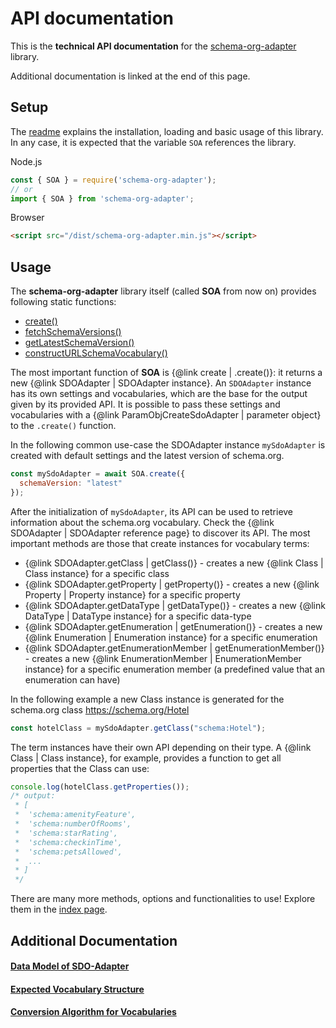 # API documentation

This is the **technical API documentation** for the [schema-org-adapter](https://www.npmjs.com/package/schema-org-adapter) library. 

Additional documentation is linked at the end of this page.

## Setup

The [readme](https://github.com/semantifyit/schema-org-adapter#schemaorg-adapter) explains the installation, loading and basic usage of this library. In any case, it is expected that the variable `SOA` references the library.

Node.js

```javascript
const { SOA } = require('schema-org-adapter');
// or
import { SOA } from 'schema-org-adapter';
```

Browser

```html
<script src="/dist/schema-org-adapter.min.js"></script>
```

## Usage

The **schema-org-adapter** library itself (called **SOA** from now on) provides following static functions:

* <a href="./modules.html#create">create()</a>
* <a href="./modules.html#fetchSchemaVersions">fetchSchemaVersions()</a>
* <a href="./modules.html#getLatestSchemaVersion">getLatestSchemaVersion()</a>
* <a href="./modules.html#constructURLSchemaVocabulary">constructURLSchemaVocabulary()</a>

The most important function of **SOA** is {@link create | .create()}: it returns a new {@link SDOAdapter | SDOAdapter instance}. An `SDOAdapter` instance has its own settings and vocabularies, which are the base for the output given by its provided API. It is possible to pass these settings and vocabularies with a {@link ParamObjCreateSdoAdapter | parameter object} to the `.create()` function. 

In the following common use-case the SDOAdapter instance `mySdoAdapter` is created with default settings and the latest version of schema.org.

```javascript
const mySdoAdapter = await SOA.create({
  schemaVersion: "latest"
});
```

After the initialization of `mySdoAdapter`, its API can be used to retrieve information about the schema.org vocabulary. Check the {@link SDOAdapter | SDOAdapter reference page} to discover its API. The most important methods are those that create instances for vocabulary terms:

* {@link SDOAdapter.getClass | getClass()} - creates a new {@link Class | Class instance} for a specific class
* {@link SDOAdapter.getProperty | getProperty()}  - creates a new {@link Property | Property instance} for a specific property
* {@link SDOAdapter.getDataType | getDataType()} - creates a new {@link DataType | DataType instance} for a specific data-type
* {@link SDOAdapter.getEnumeration | getEnumeration()} - creates a new {@link Enumeration | Enumeration instance} for a specific enumeration
* {@link SDOAdapter.getEnumerationMember | getEnumerationMember()} - creates a new {@link EnumerationMember | EnumerationMember instance} for a specific enumeration member (a predefined value that an enumeration can have)

In the following example a new Class instance is generated for the schema.org class https://schema.org/Hotel

```javascript
const hotelClass = mySdoAdapter.getClass("schema:Hotel");
```

The term instances have their own API depending on their type. A {@link Class | Class instance}, for example, provides a function to get all properties that the Class can use:

```javascript
console.log(hotelClass.getProperties());
/* output:
 * [
 *  'schema:amenityFeature',
 *  'schema:numberOfRooms',
 *  'schema:starRating',
 *  'schema:checkinTime',
 *  'schema:petsAllowed',
 *  ...
 * ]
 */
```

There are many more methods, options and functionalities to use! Explore them in the <a href="./modules.html">index page</a>.

## Additional Documentation

#### [Data Model of SDO-Adapter](https://github.com/semantifyit/schema-org-adapter/blob/master/docu/dataModel.md)
#### [Expected Vocabulary Structure](https://github.com/semantifyit/schema-org-adapter/blob/master/docu/vocabulary.md)
#### [Conversion Algorithm for Vocabularies](https://github.com/semantifyit/schema-org-adapter/blob/master/docu/algorithm.md)
